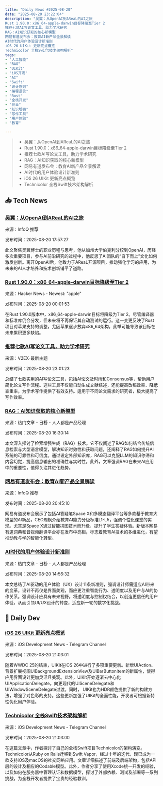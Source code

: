 ```yaml
---
title: "Daily News #2025-08-20"
date: "2025-08-20 23:22:04"
description: "吴翼：从OpenAI到AReaL的AI之旅
Rust 1.90.0：x86_64-apple-darwin目标降级至Tier 2
推荐七款AI写论文工具，助力学术研究
RAG：AI知识获取的核心新模型
网易有道发布会：教育AI新产品全景解读
AI时代的用户体验设计新准则
iOS 26 UIKit 更新亮点概览
Technicolor 全栈Swift技术架构解析"
tags: 
- "人工智能"
- "RAG"
- "UIKit"
- "iOS开发"
- "AI"
- "Swift"
- "设计原则"
- "编程语言"
- "Rust"
- "全栈开发"
- "创业"
- "知识增强"
- "写作工具"
- "用户体验"
- "教育"

---
```


> - 吴翼：从OpenAI到AReaL的AI之旅
> - Rust 1.90.0：x86_64-apple-darwin目标降级至Tier 2
> - 推荐七款AI写论文工具，助力学术研究
> - RAG：AI知识获取的核心新模型
> - 网易有道发布会：教育AI新产品全景解读
> - AI时代的用户体验设计新准则
> - iOS 26 UIKit 更新亮点概览
> - Technicolor 全栈Swift技术架构解析

## 📥 Tech News

### [吴翼：从OpenAI到AReaL的AI之旅](https://www.infoq.cn/article/VlLeHW4JApCJVxUIsf3w)

来源：InfoQ 推荐

发布时间：2025-08-20 17:57:27

此文聚焦吴翼博士的职业历程与思考，他从加州大学伯克利分校到OpenAI，历经多次重要项目，参与AI前沿研究的过程中，他反思了AI团队的“自下而上”文化如何激发创新。离开OpenAI后，他致力于AReaL开源项目，推动强化学习的应用，为未来的AI人才培养和技术创新铺平了道路。

### [Rust 1.90.0：x86_64-apple-darwin目标降级至Tier 2](https://blog.rust-lang.org/2025/08/19/demoting-x86-64-apple-darwin-to-tier-2-with-host-tools/)

来源：Hacker News - Newest: "apple"

发布时间：2025-08-20 00:01:53

在Rust 1.90.0版本中，x86_64-apple-darwin目标将降级为Tier 2。尽管编译器和标准库仍会分发，但未来将不再保证其自动测试的运行。这一变更反映了Rust项目对苹果支持的调整，尤因苹果逐步放弃x86_64架构。此举可能导致该目标在未来累积更多缺陷。

### [推荐七款AI写论文工具，助力学术研究](https://www.v2ex.com/t/1153816)

来源：V2EX-最新主题

发布时间：2025-08-20 23:01:23

总结了七款实用的AI写论文工具，包括AI论文及时雨和Consensus等，帮助用户简化论文写作流程。这些工具不仅能自动生成文献综述，还能提高改稿效率、降低查重率，为学术写作提供了有效支持。适用于不同论文需求的研究者，极大提高了写作效率。

### [RAG：AI知识获取的核心新模型](https://www.woshipm.com/ai/6257932.html)

来源：热门文章 - 日榜 - 人人都是产品经理

发布时间：2025-08-20 16:30:14

本文深入探讨了检索增强生成（RAG）技术。它不仅阐述了RAG如何结合传统信息检索与大型语言模型，解决知识时效性和获取问题，还阐释了RAG如何提升AI系统的可靠性和可信度。通过设定外部知识库，RAG可以克服LLM的知识停滞和内容幻觉，提高信息输出的准确性与实时性。此外，文章强调RAG在未来AI应用中的重要性，值得关注其进化趋势。

### [网易有道发布会：教育AI新产品全景解读](https://www.infoq.cn/article/yVIa68gtCRZtZ3Ay1RHF)

来源：InfoQ 推荐

发布时间：2025-08-20 20:45:10

网易有道发布会展示了包括AI答疑笔Space X和多模态翻译平台等多款基于教育大模型的AI新品，CEO周枫介绍教育AI能力分级标准L1-L5，强调个性化课堂的实现。尤其是Space X通过智能拼图技术而升级，提升了学生答疑体验。新版本网易有道词典和音视频翻译平台亦在发布中亮相，标志着教育AI技术的多维进化，有望推动教与学的智能化转型。

### [AI时代的用户体验设计新准则](https://www.woshipm.com/ai/6257922.html)

来源：热门文章 - 日榜 - 人人都是产品经理

发布时间：2025-08-20 14:56:32

本文总结了AI驱动的用户体验（UX）设计11条新准则，强调设计师需适应AI带来的变革。设计不再仅是界面美观，而应更注重智能行为、透明度以及用户与AI的协作关系。强调设计应具有未来视野，将透明度与控制权结合，以创造更信任的用户体验，从而引领UI/UX设计的转变，适应新一轮的数字化挑战。

## 💾 Daily Dev

### [iOS 26 UIKit 更新亮点概览](https://sebvidal.com/blog/whats-new-in-uikit-26/)

来源：iOS Development News - Telegram Channel

发布时间：2025-08-20 21:03:01

随着WWDC 25的结束，UIKit在iOS 26中进行了多项重要更新。新增UIAction、背景扩展视图UIBackgroundExtensionView及UIBarButtonItem的新属性，使得应用界面设计更加灵活且美观。此外，UIKit开始逐渐去中心化UIApplicationDelegate，向更现代的UISceneDelegate和UIWindowSceneDelegate过渡。同时， UIKit也为HDR颜色提供了新的构建方法，增强了对色彩的支持。这些更新加强了UIKit的全面性能，开发者可根据新特性优化用户体验。

### [Technicolor 全栈Swift技术架构解析](https://twocentstudios.com/2025/08/04/full-stack-swift-technicolor-technical-architecture/)

来源：iOS Development News - Telegram Channel

发布时间：2025-08-20 21:03:00

在这篇文章中，作者探讨了自己的全栈Swift项目Technicolor的架构演变。Technicolor从Ruby on Rails迁移到Swift Vapor，经过十年的迭代，现已成为一款支持iOS及macOS的社交网络应用。文章详细描述了前端及后端架构，包括API层的设计及相应的Codable模型。此外，作者分享了使用Xcode统一开发的经验，以及如何在服务器中管理认证和数据模型，探讨了外部依赖、测试及部署等一系列挑战，为全栈开发者提供了宝贵的经验教训。
